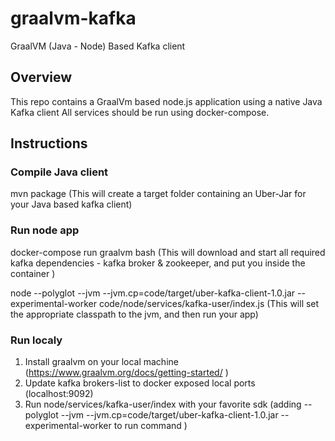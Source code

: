 # graalvm-kafka
GraalVM (Java - Node) Based Kafka client

## Overview 

This repo contains a GraalVm based node.js application using a native Java Kafka client
All services should be run using docker-compose.

## Instructions

### Compile Java client

mvn package
(This will create a target folder containing an Uber-Jar for your Java based kafka client)

### Run node app 

docker-compose run graalvm bash
(This will download and start all required kafka dependencies - kafka broker & zookeeper, and put you inside the container )

node --polyglot --jvm --jvm.cp=code/target/uber-kafka-client-1.0.jar --experimental-worker code/node/services/kafka-user/index.js 
(This will set the appropriate classpath to the jvm, and then run your app)

### Run localy 

1. Install graalvm on your local machine (https://www.graalvm.org/docs/getting-started/ )
2. Update kafka brokers-list to docker exposed local ports (localhost:9092)
3. Run node/services/kafka-user/index with your favorite sdk (adding --polyglot --jvm --jvm.cp=code/target/uber-kafka-client-1.0.jar --experimental-worker to run command )
